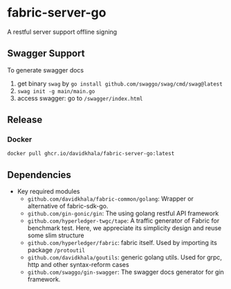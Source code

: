 # fabric-server-go
A restful server support offline signing

## Swagger Support
To generate swagger docs
1. get binary `swag` by `go install github.com/swaggo/swag/cmd/swag@latest`
2. `swag init -g main/main.go`
3. access swagger: go to `/swagger/index.html`

## Release
### Docker
```
docker pull ghcr.io/davidkhala/fabric-server-go:latest
```



## Dependencies
- Key required modules
  - `github.com/davidkhala/fabric-common/golang`: Wrapper or alternative of fabric-sdk-go. 
  - `github.com/gin-gonic/gin`: The using golang restful API framework
  - `github.com/hyperledger-twgc/tape`: A traffic generator of Fabric for benchmark test. Here, we appreciate its simplicity design and reuse some slim structure  
  - `github.com/hyperledger/fabric`: fabric itself. Used by importing its package `/protoutil`
  - `github.com/davidkhala/goutils`: generic golang utils. Used for grpc, http and other syntax-reform cases
  - `github.com/swaggo/gin-swagger`: The swagger docs generator for gin framework.
